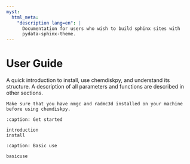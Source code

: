 ```yaml
---
myst:
  html_meta:
    "description lang=en": |
      Documentation for users who wish to build sphinx sites with
      pydata-sphinx-theme.
---
```


# User Guide

A quick introduction to install, use chemdiskpy, and understand its structure. A description of all parameters and functions are described in other sections.

```{danger}
Make sure that you have nmgc and radmc3d installed on your machine before using chemdiskpy.
```


```{toctree}
:caption: Get started

introduction
install 
```

```{toctree}
:caption: Basic use

basicuse
```
